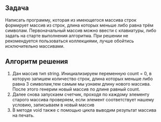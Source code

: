 ## Задача
Написать программу, которая из имеющегося массива строк формирует массив из строк, длина которых меньше либо равна трём символам. Первоначальный массив можно ввести с клавиатуры, либо задать на старте выполнения алгоритма. При решении не рекомендуется пользоваться коллекциями, лучше обойтись исключительно массивами.

## Алгоритм решения
1. Дан массив тип string. Инициализируем переменную count = 0, в которую запишем количество строк, длина которых меньше либо равна 3 символам,тем самым мы узнаем длину нового массива. После этого генерим новый массив по длине равный count.
2.  Далее снова запускаем счетчик, проходя по каждому элементу старого массива проверяем, если элемент соответствует нашему условию, записываем в новый массив
3.   В методе void также с помощью цикла выводим результат массива на печать.